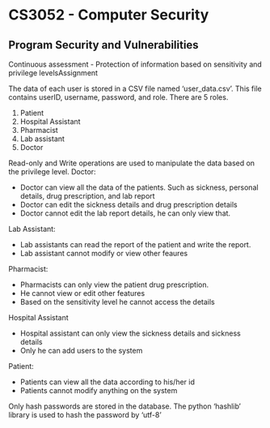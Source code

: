 # CS3052 - Computer Security

## Program Security and Vulnerabilities
Continuous assessment - Protection of information based on sensitivity and privilege levelsAssignment

The data of each user is stored in a CSV file named ‘user_data.csv’. This file contains userID, 
username, password, and role.
There are 5 roles.
1. Patient
2. Hospital Assistant
3. Pharmacist
4. Lab assistant
5. Doctor

Read-only and Write operations are used to manipulate the data based on the privilege level.
Doctor: 
- Doctor can view all the data of the patients. Such as sickness, personal details, drug 
prescription, and lab report
- Doctor can edit the sickness details and drug prescription details
- Doctor cannot edit the lab report details, he can only view that.

Lab Assistant:
- Lab assistants can read the report of the patient and write the report.
- Lab assistant cannot modify or view other feaures

Pharmacist:
- Pharmacists can only view the patient drug prescription.
- He cannot view or edit other features
- Based on the sensitivity level he cannot access the details

Hospital Assistant
- Hospital assistant can only view the sickness details and sickness details
- Only he can add users to the system

Patient:
- Patients can view all the data according to his/her id
- Patients cannot modify anything on the system

Only hash passwords are stored in the database. The python ‘hashlib’ library is used to hash 
the password by ‘utf-8’
